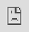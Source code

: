 ```yaml
---
layout: post
date:   2022-04-19
image: "/conflict_urbanism_sp2022/images/cover_diagram-03.png"
title:  "Redefining Homogeneity: Marriage Migration in Rural South Korea"
author: "Yani Gao, Hyuein Song, Myungju Ko"
---
```


Once a country reinforcing its homogeneity, now, for the past 30 years, South Korea's highest mode of migration has been by marriage. Primarily women from southeast Asian countries, namely China, the Philippines, Vietnam, and Cambodia, their unions are encouraged by government-sponsored subsidies. This '**marriage migration**' was driven by the considerable numbers of bachelors in rural towns, resulting from fast economic growth and internal migrations. At the same time, these migrants have created economic and cultural links between Korea and their home countries. A cultural and social phenomenon(Onishi 2008), this movement has vast implications and impacts on the future of this country and on what it means to be identified as "Korean."  

![intro_image](/conflict_urbanism_sp2022/images/People_and_Quote.png)

This project investigates these international and domestic scale movements that reveal a spatial complexity created by marital cultures and local policies and ultimately driven by economic needs. 

<br />
#### **Domestic Migration in South Korea: 1970s and Onward**  

[click here for full screen view of this map](https://hyuein.github.io/domesticmigration/)
<div class="iframe-column"><iframe src="https://hyuein.github.io/domesticmigration/" style="transform-origin: 0px 0px 0px; transform: scale(0.33);position:absolute;top:0;left:0;width:300%;height:300%;" frameborder="0"></iframe></div>  
*Scroll map of internal migration within Korea over the years (1970-2020). Source: kosis.kr*

Since the Korean War, South Korea has been experiencing a tremendous and steady economic rise, now the 10th largest world economy in 2022. Its drastic increase in national GDP from the 80s was coined the "miracle on the Han River." Along with the economic rise, a mass country-wide migration from rural to urban areas has been ongoing. As a result, more than 50 percent of the national population now lives in the Seoul metropolitan area, which accounts for only 0.6 percent of the country's land area. 

[click here for full screen view of this map](https://hyuein.github.io/19702020/)
<div class="iframe-column"><iframe src="https://hyuein.github.io/19702020/" style="transform-origin: 0px 0px 0px; transform: scale(0.33);position:absolute;top:0;left:0;width:300%;height:300%;" frameborder="0"></iframe></div>  
*Swipe map of population overtime (1970 v.s. 2020). Source: kosis.kr*

Along with these recent economic changes and mass migration, South Korean social life remains embedded in Confucian culture, especially in rural areas, where the emphasis is placed on family and kinship. The patrilineal Confucian notion of the family has an immense impact on this domestic migration across Korea. Confucianism underscores that filial piety is a cardinal virtue and that marriage and procreation are the first son's most important social obligations. (Hsu 61) 

A traditional Korean nuclear family, according to Confucianism values, has four formal criteria: 
  1. The corporate family 가 (家).
  2. The family's formal head Hoju 호주 (戶主), the oldest man in the family, holds significant rights and privileges.
  3. The successor to the house headship 호주계승 (戶主繼承), which is the eldest son.
  4. The estate is considered family property 가산 (家産).

This Korean nuclear family is completely patrilineally conducted, where the prominent corporate family is the direct line of descendants 친족 (親族), and other relatives through female links are considered outside family 외갓집 (外家). Therefore, when a daughter marries, she will be immediately called "an outsider," leaving the corporate family. In other words, she joins her husband's family and is responsible for her domestic duties, including serving him and his parents, thereby maintaining traditional family customs and reputations.

![Gyungsangbuk-do data of sex defferences Diagram](/conflict_urbanism_sp2022/images/Cheongsong-2-05.png)

Akin to the traditional family practices, more men remained in rural areas than women, contributing to the decline in birth rate that has been persistent in Korea since the 60s. Consequently, this gender imbalance in rural South Korea caused a sharp drop in population in rural towns. Moreover, as a part of the revitalization program of those rural municipalities, local governments started to provide subsidies for '**marriage migration**,' giving rise to foreign brides starting from the 90s.

<br />
#### **International Marriage Migration to South Korea**  

[click here for full screen view of this map](https://api.mapbox.com/styles/v1/ccritters7/cl22i6w5e005g14pc8p8y5cv2.html?title=false&access_token=pk.eyJ1IjoiY2NyaXR0ZXJzNyIsImEiOiJja3poYzA1YmEwZmNrMm9xaGZuMGR2YXQ0In0.JqqxVq8Bha1S-wGaKqlJvQ&zoomwheel=false#3.34/22.27/112.41)
<div class="iframe-column"><iframe width='100%' height='400px' src="https://api.mapbox.com/styles/v1/ccritters7/cl22i6w5e005g14pc8p8y5cv2.html?title=false&access_token=pk.eyJ1IjoiY2NyaXR0ZXJzNyIsImEiOiJja3poYzA1YmEwZmNrMm9xaGZuMGR2YXQ0In0.JqqxVq8Bha1S-wGaKqlJvQ&zoomwheel=false#3.34/22.27/112.41" title="cu_INTERNATIONAL MIGRATION" style="position:absolute;top:0;left:0;width:100%;height:100%;" frameborder="0"></iframe></div>

*Marriage migrants to Korea 2020. Source: kosis.kr*

Starting from the 1990s, 35 rural municipal governments started subsidizing private marriage brokers to introduce bachelor farmers to ethnically Korean women in China and other foreign nationals, paying the brokers 4 to 10 million won (back then around $3,800 to $12,000) per marriage. 

![Percentage of women graph](/conflict_urbanism_sp2022/images/Woman_Marriage_Migrant.png)

These policies were established in an attempt to address the aging population by encouraging these bachelors to find a wife and eventually produce children, raising the population growth. It was not until after 30 years in practice, in 2021, that these government subsidies started to be removed. As a result, such marriages increased almost fivefold in South Korea between 2000 and 2005, from 6,945 to 30,719 (Korea National Statistical Office 2011a). Now bolstered at more than 334,000, these marriage migrants (immigrants and naturalized by marriage) account for 16.7 percent of all immigrants. Established as a monoethnic country, Korea, now demographically and politically, is turning towards becoming a multi-ethnical society. 

![Subsides](/conflict_urbanism_sp2022/images/HS_SubsidyandDistrict.jpg)

However, these political movements and economic subsidies supporting **marriage migration** have resulted in an adverse effect. Marriage migrants have reported facing higher levels of domestic and social conflict; while isolated from their home countries and remain disadvantaged in the new environment. Furthermore, they tend to face more economic difficulties since more men from rural lower-income brackets seek help from marriage agencies for foreign brides. A study conducted by Ewha Womans University in 2022 has found that "...immigrant women in husband-decision households were more likely to have depressive mood ... poorer life satisfaction ... and poorer marital satisfaction ... than women in joint-decision households." (PLOS ONE 2022)

Marriage migrants have also been expected to maintain the patriarchal hierarchy by acting as compliant and submissive wives, limiting their career growth and eventual integration into Korean society. Language barriers, cultural differences, and financial dependencies contribute to the characteristic isolation these new immigrants face in the homogenous society they arrived in: '...marriage migrants play multiple roles - as mothers, domestic workers, caretakers, or family helpers." (Piper and Roces 2003)

<br />
#### **The Story of Pham, from Vietnam to Cheongsong County**  

![cheongsong location](/conflict_urbanism_sp2022/images/Cheongsong-01.jpg)
Cheongsong County, a county in Gyungsang-buk Province, has an influx of marriage migrants, which make up more than 69 percent (160 of 231) of its foreign residents in the municipality. Among them, the overwhelming proportion is women. Additionally, Cheongsong County, a rural area of the province, was one of the counties that sponsored the most significant subsidies (up to 10,000 dollars per case) for international marriage as a part of rural revitalization policies.  

![cheongsong case](/conflict_urbanism_sp2022/images/Cheongsong_marriage_migrant_by_sex.png)
We are translating the architectural space inhabited by a marriage migrant from Vietnam- Pham, through the images from the documentary "Tales of Multicultural Inlaws." By reconstructing the typical rural house she lives in Cheongsong, we turn this narrative into a more intimate level. Her hierarchy in the household becomes immersive to the viewers- the limited access to the rest of the house along with her laboring around her living quarters, including the kitchen, living room and kids' room, clearly shows her unequal position and traditional feminine role in the family.

![plan of Archi](/conflict_urbanism_sp2022/images/MJ_plan-01.jpg)
*Interpreted building plan showing Pham's access and labor based circulation within the house*

<br />
[click here for full screen view of the spatial experience](https://hubs.mozilla.com/qpxm6b2?embed_token=f8dbd283e746b4b6ae8839ec38a3716b)
<div class="iframe-column"><iframe width='100%' height='400px' src="https://hubs.mozilla.com/qpxm6b2?embed_token=f8dbd283e746b4b6ae8839ec38a3716b" title="mozilla_house" style="position:absolute;top:0;left:0;width:100%;height:100%;" frameborder="0"></iframe></div>

Despite these unfortunate circumstances, more and more individuals have broken this stereotype and surfaced in Korean society. In addition, multicultural support centers in communities help integrate new immigrants. Policies such as the "Female Marriage Migrant Family Social Integration and Support Policy" and the "Foreigners in Korea Fundamental Treatment Law" help ensure a successful entrance into Korean society.

While these domestic support policies and groups are significant in helping these marriage immagrants, the economical benefit these women sent home and the numbers of bachelors in rural Korea means that this phenomenon is not disappearing in the short term, and is an ongoing discussion to conduct. 

<br />
#### **Conclusion**  

The research unfolded the homogeneity of South Korea through the lenses of marriage migrants on various scales, from the global to the intimate. The story visualizes how urbanization in one country expands its impact over the boundaries between countries and permeates one's everyday life. Combined with the Confucian culture, which is deeply rooted in rural areas, urbanization of South Korea has accompanied an unbalanced gender ratio in the rural towns in addition to the common issues entailed by urbanization, such as population decrease and underdevelopment. Female marriage migrants from neighboring countries have been filling up the voids created by urbanization. This phenomenon has caused adverse effects, revealing how South Korea's homogeneity, a distinct characteristic of the county, has changed. 

This research is conducted from the perspective of Korean society, which mainly investigates through the data visualization of population movements. However, if conducted through a political and economy-driven approach, this phenomenon would reveal much more conflict on the scale of international affairs. Therefore, a probable different approach would be to trace back these marriage migrants to their home country by collecting data on their remittance, and investigating how this money drives the supply of potential migrants.

<br />
#### **Citations**  

Hye-Kyung Lee, International Marriage and the State in South Korea, Pai Chai University, 2008

Hyunok Lee, Adapting to Marriage Markets: International Marriage Migration from Vietnam to South Korea, University of Toronto Press, 2016

Sending Money Home: Worldwide Remittance Flows to Developing Countries, IFAD Publication, 2006

National Atlas of Korea, Ministry of Land Infrastructure and Transport, 2019

Hye-Kyung Lee, Problems and Reactions to Marriage Migrants and Their Families, Korean Demographics, 2005

Yugyun Kim et al, Don't Ask for Fair Treatment? A Gender Analysis of Ethenic Discrimination, Response to Discrimination, and Self-Rated Health among Marriage Migrants in South Korea, Internatilnal Journal for Equity in Health, 2016

Onishi, Norimitsu. "Korean Men Use Brokers to Find Brides in Vietnam." The New York Times. The New York Times, February 22, 2007. https://www.nytimes.com/2007/02/22/world/asia/22brides.html. 

Francis L. K. Hsu, "Confucianism in Comparative Context," 61.

Lee E, Kim SI, Jung-Choi K, Kong KA (2022) Household decision-making and the mental well-being of marriage-based immigrant women in South Korea. PLOS ONE 17(2): e0263642. https://doi.org/10.1371/journal.pone.0263642

Yamanaka, Keiko, and Nicola Piper. 2003. "An Introductory Overview." Asian and Pacific Migration Journal , vol. 12, nos. 1-2, pp
